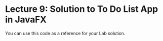 # Lecture 9: Solution to To Do List App in JavaFX

You can use this code as a reference for your Lab solution.
